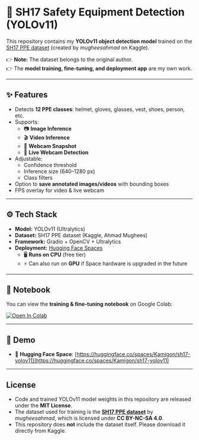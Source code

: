 # 🦺 SH17 Safety Equipment Detection (YOLOv11)

This repository contains my **YOLOv11 object detection model** trained on the 
[SH17 PPE dataset](https://www.kaggle.com/datasets/mugheesahmad/sh17-dataset-for-ppe-detection) 
(created by *mugheesahmad* on Kaggle).  

👉 **Note:** The dataset belongs to the original author.  
👉 The **model training, fine-tuning, and deployment app** are my own work.

---

## ✨ Features
- Detects **12 PPE classes**: helmet, gloves, glasses, vest, shoes, person, etc.
- Supports:
  - 📷 **Image Inference**
  - 🎬 **Video Inference**
  - 📸 **Webcam Snapshot**
  - 🔴 **Live Webcam Detection**
- Adjustable:
  - Confidence threshold
  - Inference size (640–1280 px)
  - Class filters
- Option to **save annotated images/videos** with bounding boxes
- FPS overlay for video & live webcam

---

## ⚙️ Tech Stack
- **Model:** YOLOv11 (Ultralytics)
- **Dataset:** SH17 PPE dataset (Kaggle, Ahmad Mughees)
- **Framework:** Gradio + OpenCV + Ultralytics
- **Deployment:** [Hugging Face Spaces](https://huggingface.co/spaces/Kamigon/sh17-yolov11)  
  - 🖥️ **Runs on CPU** (free tier)  
  - ⚡ Can also run on **GPU** if Space hardware is upgraded in the future  

---

## 📒 Notebook
You can view the **training & fine-tuning notebook** on Google Colab:

[![Open In Colab](https://colab.research.google.com/assets/colab-badge.svg)]( https://colab.research.google.com/drive/1n4wYO_tKeQ4B7NGe5eo-4RdkpfDI2mZR?usp=sharing )


---

## 🚀 Demo
- 🔗 **Hugging Face Space**: [https://huggingface.co/spaces/Kamigon/sh17-yolov11](https://huggingface.co/spaces/Kamigon/sh17-yolov11)  

---

## License
- Code and trained YOLOv11 model weights in this repository are released under the **MIT License**.  
- The dataset used for training is the **[SH17 PPE dataset](https://www.kaggle.com/datasets/mugheesahmad/sh17-dataset-for-ppe-detection)** by *mugheesahmad*, which is licensed under **CC BY-NC-SA 4.0**.  
- This repository does **not** include the dataset itself. Please download it directly from Kaggle.  
